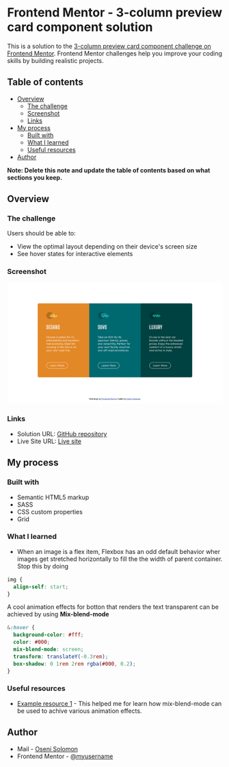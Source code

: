 # Frontend Mentor - 3-column preview card component solution

This is a solution to the [3-column preview card component challenge on Frontend Mentor](https://www.frontendmentor.io/challenges/3column-preview-card-component-pH92eAR2-). Frontend Mentor challenges help you improve your coding skills by building realistic projects.

## Table of contents

- [Overview](#overview)
  - [The challenge](#the-challenge)
  - [Screenshot](#screenshot)
  - [Links](#links)
- [My process](#my-process)
  - [Built with](#built-with)
  - [What I learned](#what-i-learned)
  - [Useful resources](#useful-resources)
- [Author](#author)

**Note: Delete this note and update the table of contents based on what sections you keep.**

## Overview

### The challenge

Users should be able to:

- View the optimal layout depending on their device's screen size
- See hover states for interactive elements

### Screenshot

![Desktop site preview](images/screenshot.png)

### Links

- Solution URL: [GitHub repository](https://github.com/SoloLere/card-component.git)
- Live Site URL: [Live site](https://sololere.github.io/card-component/)

## My process

### Built with

- Semantic HTML5 markup
- SASS
- CSS custom properties
- Grid

### What I learned

- When an image is a flex item, Flexbox has an odd default behavior wher images get stretched horizontally to fill the the width of parent container. Stop this by doing

```css
img {
  align-self: start;
}
```
A cool animation effects for botton that renders the text transparent can be achieved by using **Mix-blend-mode**

```scss
&:hover {
  background-color: #fff;
  color: #000;
  mix-blend-mode: screen;
  transform: translateY(-0.3rem);
  box-shadow: 0 1rem 2rem rgba(#000, 0.2);
}
```


### Useful resources

- [Example resource 1](https://www.youtube.com/watch?v=FFf7wnA5MqQ) - This helped me for learn how mix-blend-mode can be used to achive various animation effects.


## Author

- Mail - [Oseni Solomon](jnrolalere@gmail.com)
- Frontend Mentor - [@myusername](https://www.frontendmentor.io/profile/@SoloLere)
